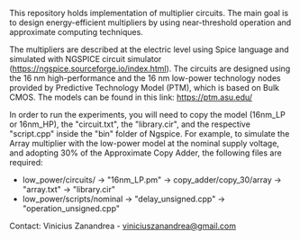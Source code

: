 This repository holds implementation of multiplier circuits. The main goal is to design energy-efficient multipliers by using near-threshold operation and approximate computing techniques.

The multipliers are described at the electric level using Spice language and simulated with NGSPICE circuit simulator (https://ngspice.sourceforge.io/index.html). The circuits are designed using the 16 nm high-performance and the 16 nm low-power technology nodes provided by Predictive Technology Model (PTM), which is based on Bulk CMOS. The models can be found in this link: https://ptm.asu.edu/

In order to run the experiments, you will need to copy the model (16nm_LP or 16nm_HP), the "circuit.txt", the "library.cir", and the respective "script.cpp" inside the "bin" folder of Ngspice. For example, to simulate the Array multiplier with the low-power model at the nominal supply voltage, and adopting 30% of the Approximate Copy Adder, the following files are required: 
- low_power/circuits/
  -> "16nm_LP.pm"
  -> copy_adder/copy_30/array
    -> "array.txt"
    -> "library.cir"
- low_power/scripts/nominal
  -> "delay_unsigned.cpp"
  -> "operation_unsigned.cpp"

Contact:
Vinicius Zanandrea - viniciuszanandrea@gmail.com